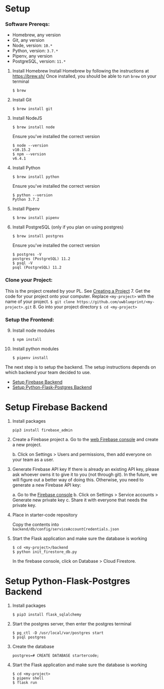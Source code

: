 # Setup
### Software Prereqs:
- Homebrew, any version
- Git, any version
- Node, version: `10.*`
- Python, version: `3.7.*`
- Pipenv, any version
- PostgreSQL, version: `11.*`

1. Install Homebrew
    Install Homebrew by following the instructions at <https://brew.sh/>
    Once installed, you should be able to run `brew` on your terminal
    ```
    $ brew
    ```
2. Install Git
    ```
    $ brew install git
    ```
3. Install NodeJS
    ```
    $ brew install node
    ```
    Ensure you've installed the correct version
    ```
    $ node --version
    v10.15.2
    $ npm --version
    v6.4.1
    ```
4. Install Python
    ```
    $ brew install python
    ```
    Ensure you've installed the correct version
    ```
    $ python --version
    Python 3.7.2
    ```
5. Install Pipenv
    ```
    $ brew install pipenv
    ```
6. Install PostgreSQL (only if you plan on using postgres)
    ```
    $ brew install postgres
    ```
    Ensure you've installed the correct version
    ```
    $ postgres -V
    postgres (PostgreSQL) 11.2
    $ psql -V
    psql (PostgreSQL) 11.2
    ```
### Clone your Project:
This is the project created by your PL. See [Creating a Project](CREATING_A_PROJECT.md)
7. Get the code for your project onto your computer. Replace `<my-project>` with the name of your project.
    ```
    $ git clone https://github.com/uwblueprint/<my-project>.git
    ```
8. Go into your project directory
    ```
    $ cd <my-project>
    ```
### Setup the Frontend:
9. Install node modules
    ```
    $ npm install
    ```
10. Install python modules
    ```
    $ pipenv install
    ```
The next step is to setup the backend. The setup instructions depends on which backend your team decided to use.
- [Setup Firebase Backend](#setup-firebase-backend)
- [Setup Python-Flask-Postgres Backend](#setup-python-flask-postgres-backend)

# Setup Firebase Backend
1. Install packages
    ```
    pip3 install firebase_admin
    ```

2. Create a Firebase project
    a. Go to the [web Firebase console](https://console.firebase.google.com) and create a new project.

    b. Click on Settings > Users and permissions, then add everyone on your team as a user.

3. Generate Firebase API key
    If there is already an existing API key, please ask whoever owns it to give it to you (not through git). In the future, we will figure out a better way of doing this. Otherwise, you need to generate a new Firebase API key:

    a. Go to the [Firebase console](https://console.firebase.google.com/u/1/project/startercode-98c1c/)
    b. Click on Settings > Service accounts > Generate new private key
    c. Share it with everyone that needs the private key.

4. Place in starter-code repository

    Copy the contents into `backend/db/config/serviceAccountCredentials.json`

5. Start the Flask application and make sure the database is working
    ```
    $ cd <my-project>/backend
    $ python init_firestore_db.py
    ```
    In the firebase console, click on Database > Cloud Firestore.


# Setup Python-Flask-Postgres Backend
1. Install packages
    ```
    $ pip3 install flask_sqlalchemy
    ```

2. Start the postgres server, then enter the postgres terminal
    ```
    $ pg_ctl -D /usr/local/var/postgres start
    $ psql postgres
    ```

3. Create the database
    ```
    postgres=# CREATE DATABASE startercode;
    ```

4. Start the Flask application and make sure the database is working
    ```
    $ cd <my-project>
    $ pipenv shell
    $ flask run
    ```
